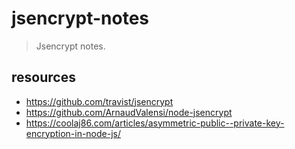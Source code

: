 # jsencrypt-notes
> Jsencrypt notes.

## resources
- https://github.com/travist/jsencrypt
- https://github.com/ArnaudValensi/node-jsencrypt
- https://coolaj86.com/articles/asymmetric-public--private-key-encryption-in-node-js/
